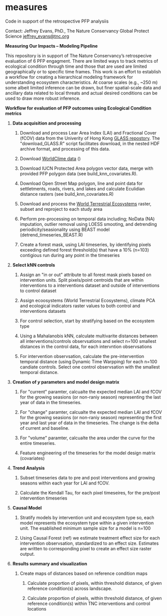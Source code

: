 # measures
Code in support of the retrospective PFP analysiis

Contact:
Jeffrey Evans, PhD., 
The Nature Conservancy
Global Protect Science
jeffrey_evans@tnc.org

**Measuring Our Impacts – Modeling Pipeline**

This repository is in support of The Nature Conservancy’s retrospecive evaluation of 6 PFP engagment. There are limited ways to track metrics of ecological condition through time and those that are used are limited geographically or to specific time frames. This work is an effort to establish a workflow for creating a hierarchical modeling framework for understanding ecosystem characteristics. At coarse scales (e.g., ~250 m) some albeit limited inference can be drawn, but finer spatial-scale data and ancillary data related to local threats and actual desired conditions can be used to draw more robust inference.

**Workflow for evaluation of PFP outcomes using Ecological Condition metrics**

1.  **Data acquisition and processing**

    1.  Download and process Lear Area Index (LAI) and Fractional Cover (fCOV) data from the Univerity of Hong Kong [GLASS repostory](https://glass.hku.hk/). The "download_GLASS.R" script facilitates download, in the nested HDF archive format, and processing of this data. 
	
    2.  Download [WorldClime data](http://charcoal.cnre.vt.edu/climate/) ()

    3.  Download IUCN Protected Area polygon vector data, merge with provided PFP polygon data (see build_knn_covariates.R). 

    4.  Download Open Street Map polygon, line and point data for settletments, roads, rivers, and lakes and calculate Eculidian distance rasters (see build_knn_covariates.R) 
   
    5. 	Download and process the [World Terrestrial Ecosystems](https://www.usgs.gov/centers/geosciences-and-environmental-change-science-center/science/global-ecosystems-global-data) raster, subset and reproject to each study area

    6.  Perform pre-processing on temporal data including; NoData (NA) imputation, outlier removal using LOESS smooting, and detrending periodicity/seasionality using BEAST model (detrend_timeseries_BEAST.R)   

	7.  Create a forest mask, using LAI timeseries, by identifying pixels exceeding defined forest threshold(s) that have a 10% (n=103) contigious run during any point in the timeseries 

2.  **Select kNN controls**

    1.  Assign an "in or out" attribute to all forest mask pixels based on intervention units. Split pixels/point centroids that are within interventions to a interventions dataset and outside of interventions to control dataset

    2.	Assign ecoosystems (World Terrestrial Ecosystems), climate PCA and ecological indicators raster values to both control and interventions datasets  	 

    3.  For control selection, start by stratifying based on the ecosystem type 

	4.  Using a Mahalanobis kNN, calculate multivarite distances between all interventions/controls observsations and select n=100 smallest distances in the control data, for each intervntion observsations

	5.  For intervention observsation, calculate the pre-intervention temporal distance (using Dynamic Time Warpping) for each n=100 candiate controls. Select one control observsation with the smallest temporal distance.  	

3.  **Creation of *y* parameters and model design matrix**

    1.  For "current" paramter, calcualte the expected median LAI and fCOV for the growing seasions (or non-raniy season) representing the last year of data in the timeseries. 

    2.  For "change" paramter, calcualte the expected median LAI and fCOV for the growing seasions (or non-raniy season) representing the first year and last year of data in the timeseries. The change is the delta of current and baseline.  

    3.  For "volume" paramter, calcualte the area under the curve for the entire timeseries. 

    4.  Feature engineering of the timeseries for the model design matrix (covariates)	

4.  **Trend Analysis**

    1.  Subset timeseries data to pre and post interventions and growing seasons within each year for LAI and fCOV. 

    2.  Calculate the Kendall Tau, for each pixel timeseires, for the pre/post intervention timeseries 

5.  **Causal Model**

    1.  Stratify models by intervention unit and ecosystem type so, each model represents the ecosystem type within a given intervention unit. The esablished minimum sample size for a model is n=100 

    2.  Using Causal Forest (ref) we estimate treatment effect size for each intervention observsation, standardized to an effect size. Estimates are written to corresponding pixel to create an effect size  raster output. 


6.  **Results summary and visualization**

    1.  Create maps of distances based on reference condition maps

        1.  Calculate proportion of pixels, within threshold distance, of given reference condition(s) across landscape.

        2.  Calculate proportion of pixels, within threshold distance, of given reference condition(s) within TNC interventions and control locations
